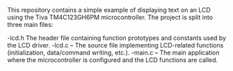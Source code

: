 This repository contains a simple example of displaying text on an LCD using the Tiva TM4C123GH6PM microcontroller. The project is split into three main files:

-lcd.h The header file containing function prototypes and constants used by the LCD driver.
-lcd.c – The source file implementing LCD-related functions (initialization, data/command writing, etc.).
-main.c – The main application where the microcontroller is configured and the LCD functions are called.
